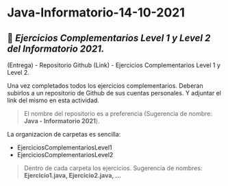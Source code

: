 # Java-Informatorio-14-10-2021
## 📄  _Ejercicios Complementarios Level 1 y Level 2 del Informatorio 2021._

(Entrega) - Repositorio Github (Link) - Ejercicios Complementarios Level 1 y Level 2.

Una vez completados todos los ejercicios complementarios. Deberan subirlos a un repositorio de Github de sus cuentas personales. Y adjuntar el link del mismo en esta actividad.

>El nombre del repositorio es a preferencia (Sugerencia de nombre: **Java - Informatorio 2021**).

La organizacion de carpetas es sencilla:
* EjerciciosComplementariosLevel1
* EjerciciosComplementariosLevel2

>Dentro de cada carpeta los ejercicios. Sugerencia de nombres: **Ejercicio1.java, Ejercicio2.java, ...**